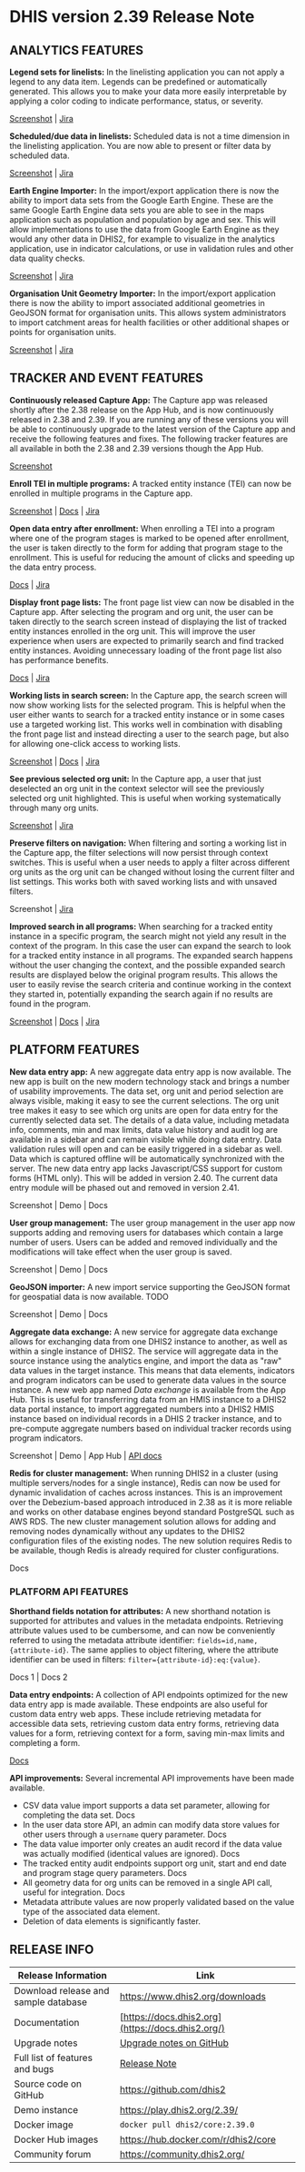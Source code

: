 # DHIS version 2.39 Release Note



## ANALYTICS FEATURES

**Legend sets for linelists:** In the linelisting application you can not apply a legend to any data item. Legends can be predefined or automatically generated. This allows you to make your data more easily interpretable by applying a color coding to indicate performance, status, or severity. 

[Screenshot](https://s3.eu-west-1.amazonaws.com/content.dhis2.org/releases/screenshots/39/2-39_Legend_in_linelists.png) | [Jira](https://dhis2.atlassian.net/browse/DHIS2-75)

**Scheduled/due data in linelists:** Scheduled data is not a time dimension in the linelisting application. You are now able to present or filter data by scheduled data. 

[Screenshot](https://s3.eu-west-1.amazonaws.com/content.dhis2.org/releases/screenshots/39/2-39_schedule_date_in_linelist.png) | [Jira](https://dhis2.atlassian.net/browse/DHIS2-12309)

**Earth Engine Importer:** In the import/export application there is now the ability to import data sets from the Google Earth Engine. These are the same Google Earth Engine data sets you are able to see in the maps application such as population and population by age and sex. This will allow implementations to use the data from Google Earth Engine as they would any other data in DHIS2, for example to visualize in the analytics application, use in indicator calculations, or use in validation rules and other data quality checks. 

[Screenshot](https://s3.eu-west-1.amazonaws.com/content.dhis2.org/releases/screenshots/39/2-39_GEE_importer.png) | [Jira](https://dhis2.atlassian.net/browse/DHIS2-11966)

**Organisation Unit Geometry Importer:** In the import/export application there is now the ability to import associated additional geometries in GeoJSON format for organisation units. This allows system administrators to import catchment areas for health facilities or other additional shapes or points for organisation units. 

[Screenshot](https://s3.eu-west-1.amazonaws.com/content.dhis2.org/releases/screenshots/39/2-39_geometry_importer.png) | [Jira](https://dhis2.atlassian.net/browse/DHIS2-11969)

## TRACKER AND EVENT FEATURES

**Continuously released Capture App:** The Capture app was released shortly after the 2.38 release on the App Hub, and is now continuously released in 2.38 and 2.39. If you are running any of these versions you will be able to continuously upgrade to the latest version of the Capture app and receive the following features and fixes. The following tracker features are all available in both the 2.38 and 2.39 versions though the App Hub.

[Screenshot](https://s3.eu-west-1.amazonaws.com/content.dhis2.org/releases/screenshots/39/2-39_app_hub.png)

**Enroll TEI in multiple programs:** A tracked entity instance (TEI) can now be enrolled in multiple programs in the Capture app.

[Screenshot](https://s3.eu-west-1.amazonaws.com/content.dhis2.org/releases/screenshots/39/2-39_TEI_multiple_programs.png) | [Docs](https://docs.dhis2.org/en/use/user-guides/dhis-core-version-238/tracking-individual-level-data/capture.html#re-enroll-an-existing-tracked-entity-instance) | [Jira](https://dhis2.atlassian.net/browse/DHIS2-12141)

**Open data entry after enrollment:** When enrolling a TEI into a program where one of the program stages is marked to be opened after enrollment, the user is taken directly to the form for adding that program stage to the enrollment. This is useful for reducing the amount of clicks and speeding up the data entry process.

[Docs](https://docs.dhis2.org/en/use/user-guides/dhis-core-version-238/tracking-individual-level-data/capture.html#enrollment-with-open-data-entry-form) | [Jira](https://dhis2.atlassian.net/browse/DHIS2-12611)

**Display front page lists:** The front page list view can now be disabled in the Capture app. After selecting the program and org unit, the user can be taken directly to the search screen instead of displaying the list of tracked entity instances enrolled in the org unit. This will improve the user experience when users are expected to primarily search and find tracked entity instances. Avoiding unnecessary loading of the front page list also has performance benefits.

[Docs](https://docs.dhis2.org/en/use/user-guides/dhis-core-version-238/tracking-individual-level-data/capture.html#list-tracked-entity-instances-enrolled-in-program) | [Jira](https://dhis2.atlassian.net/browse/DHIS2-12140)

**Working lists in search screen:** In the Capture app, the search screen will now show working lists for the selected program. This is helpful when the user either wants to search for a tracked entity instance or in some cases use a targeted working list. This works well in combination with disabling the front page list and instead directing a user to the search page, but also for allowing one-click access to working lists.

[Screenshot](https://s3.eu-west-1.amazonaws.com/content.dhis2.org/releases/screenshots/39/2-39_show_working_list_search.png) | [Docs](https://docs.dhis2.org/en/use/user-guides/dhis-core-version-238/tracking-individual-level-data/capture.html#custom-tei-working-list-for-programs-with-display-front-page-list-set-to-false) | [Jira](https://dhis2.atlassian.net/browse/DHIS2-12140)

**See previous selected org unit:** In the Capture app, a user that just deselected an org unit in the context selector will see the previously selected org unit highlighted. This is useful when working systematically through many org units.

[Screenshot](https://s3.eu-west-1.amazonaws.com/content.dhis2.org/releases/screenshots/39/2-39_previous_orgunit.png) | [Jira](https://dhis2.atlassian.net/browse/DHIS2-13472)

**Preserve filters on navigation:** When filtering and sorting a working list in the Capture app, the filter selections will now persist through context switches. This is useful when a user needs to apply a filter across different org units as the org unit can be changed without losing the current filter and list settings. This works both with saved working lists and with unsaved filters.

Screenshot  | [Jira](https://dhis2.atlassian.net/browse/DHIS2-13285)

**Improved search in all programs:** When searching for a tracked entity instance in a specific program, the search might not yield any result in the context of the program. In this case the user can expand the search to look for a tracked entity instance in all programs. The expanded search happens without the user changing the context, and the possible expanded search results are displayed below the original program results. This allows the user to easily revise the search criteria and continue working in the context they started in, potentially expanding the search again if no results are found in the program.

[Screenshot](https://s3.eu-west-1.amazonaws.com/content.dhis2.org/releases/screenshots/39/2-39_search_all_programs.png) | [Docs](https://docs.dhis2.org/en/use/user-guides/dhis-core-version-238/tracking-individual-level-data/capture.html#search-for-tracked-entity-instances) | [Jira](https://dhis2.atlassian.net/browse/DHIS2-12678)

## PLATFORM FEATURES

**New data entry app:** A new aggregate data entry app is now available. The new app is built on the new modern technology stack and brings a number of usability improvements. The data set, org unit and period selection are always visible, making it easy to see the current selections. The org unit tree makes it easy to see which org units are open for data entry for the currently selected data set. The details of a data value, including metadata info, comments, min and max limits, data value history and audit log are available in a sidebar and can remain visible while doing data entry. Data validation rules will open and can be easily triggered in a sidebar as well. Data which is captured offline will be automatically synchronized with the server. The new data entry app lacks Javascript/CSS support for custom forms (HTML only). This will be added in version 2.40. The current data entry module will be phased out and removed in version 2.41.

Screenshot | Demo | Docs

**User group management:** The user group management in the user app now supports adding and removing users for databases which contain a large number of users. Users can be added and removed individually and the modifications will take effect when the user group is saved.

Screenshot | Demo | Docs

**GeoJSON importer:** A new import service supporting the GeoJSON format for geospatial data is now available. TODO

Screenshot | Demo | Docs

**Aggregate data exchange:** A new service for aggregate data exchange allows for exchanging data from one DHIS2 instance to another, as well as within a single instance of DHIS2. The service will aggregate data in the source instance using the analytics engine, and import the data as "raw" data values in the target instance. This means that data elements, indicators and program indicators can be used to generate data values in the source instance. A new web app named *Data exchange* is available from the App Hub. This is useful for transferring data from an HMIS instance to a DHIS2 data portal instance, to import aggregated numbers into a DHIS2 HMIS instance based on individual records in a DHIS 2 tracker instance, and to pre-compute aggregate numbers based on individual tracker records using program indicators.

Screenshot | Demo | App Hub | [API docs](https://docs.dhis2.org/en/develop/using-the-api/dhis-core-version-master/data-exchange.html)

**Redis for cluster management:** When running DHIS2 in a cluster (using multiple servers/nodes for a single instance), Redis can now be used for dynamic invalidation of caches across instances. This is an improvement over the Debezium-based approach introduced in 2.38 as it is more reliable and works on other database engines beyond standard PostgreSQL such as AWS RDS. The new cluster management solution allows for adding and removing nodes dynamically without any updates to the DHIS2 configuration files of the existing nodes. The new solution requires Redis to be available, though Redis is already required for cluster configurations.

Docs

### PLATFORM API FEATURES

**Shorthand fields notation for attributes:** A new shorthand notation is supported for attributes and values in the metadata endpoints. Retrieving attribute values used to be cumbersome, and can now be conveniently referred to using the metadata attribute identifier: `fields=id,name,{attribute-id}`. The same applies to object filtering, where the attribute identifier can be used in filters: `filter={attribute-id}:eq:{value}`.

Docs 1 | Docs 2

**Data entry endpoints:** A collection of API endpoints optimized for the new data entry app is made available. These endpoints are also useful for custom data entry web apps. These include retrieving metadata for accessible data sets, retrieving custom data entry forms, retrieving data values for a form, retrieving context for a form, saving min-max limits and completing a form.

[Docs](https://docs.dhis2.org/en/develop/using-the-api/dhis-core-version-master/data-entry.html)

**API improvements:** Several incremental API improvements have been made available.

* CSV data value import supports a data set parameter, allowing for completing the data set. Docs
* In the user data store API, an admin can modify data store values for other users through a `username` query parameter. Docs
* The data value importer only creates an audit record if the data value was actually modified (identical values are ignored). Docs
* The tracked entity audit endpoints support org unit, start and end date and program stage query parameters. Docs
* All geometry data for org units can be removed in a single API call, useful for integration. Docs
* Metadata attribute values are now properly validated based on the value type of the associated data element.
* Deletion of data elements is significantly faster.



## RELEASE INFO

|Release Information|Link|
| --- | --- |
|Download release and sample database|https://www.dhis2.org/downloads|
|Documentation|[https://docs.dhis2.org](https://docs.dhis2.org/)|
|Upgrade notes|[Upgrade notes on GitHub](https://github.com/dhis2/dhis2-releases/blob/master/releases/2.39/README.md)|
|Full list of features and bugs|[Release Note](https://github.com/dhis2/dhis2-releases/blob/master/releases/2.39/ReleaseNote-2.39.0.md)|
|Source code on GitHub|https://github.com/dhis2|
|Demo instance|https://play.dhis2.org/2.39/|
|Docker image|`docker pull dhis2/core:2.39.0`|
|Docker Hub images|https://hub.docker.com/r/dhis2/core|
|Community forum|https://community.dhis2.org/|
